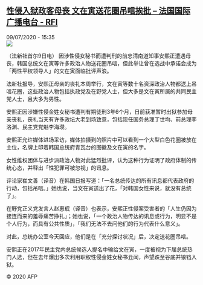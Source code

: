 <!--1594310105000-->
[性侵入狱政客母丧 文在寅送花圈吊唁挨批 – 法国国际广播电台 - RFI](http://www.rfi.fr//cn/contenu/20200709-%E6%80%A7%E4%BE%B5%E5%85%A5%E7%8B%B1%E6%94%BF%E5%AE%A2%E6%AF%8D%E4%B8%A7-%E6%96%87%E5%9C%A8%E5%AF%85%E9%80%81%E8%8A%B1%E5%9C%88%E5%90%8A%E5%94%81%E6%8C%A8%E6%89%B9)
------

<div>09/07/2020 - 15:35</div><img src="https://s.rfi.fr/media/display/fe7fda3c-c1f3-11ea-a7bf-005056a98db9/w:310/p:16x9/int0015b.200709213501.jpg"><div class="t-content__body u-clearfix"><div class="m-interstitial"></div><p>（法新社首尔9日电）    因涉性侵女秘书而遭判刑的前忠清南道知事安熙正遭遇母丧，韩国总统文在寅等许多政治人物送花圈吊唁，但此举让曾在选战中承诺会成为「两性平权领导人」的文在寅面临批评声浪。</p><p>    法新社报导，安熙正母亲的丧礼本周举行，文在寅等数十名资深政治人物都送上吊唁花圈，这些政治人物包括执政党及在野党人士，但大多是文在寅所属的共同民主党人士，且大多为男性。</p><p>    安熙正因涉嫌性侵金姓女秘书遭判有期徒刑3年6个月，日前获准暂时出狱参加母亲丧礼，丧礼当天有许多政坛大老到场致意，包括现任国务总理丁世均、前总理李洛渊、民主党党魁李海瓒。</p><p>    安熙正允许媒体进场采访，媒体拍摄到的照片中可以看到一个大型白色花圈被放在主位，名牌上印着韩国总统府青瓦台的图徽及文在寅的名字。</p><p>    女性维权团体与进步派政治人物对此猛烈批评，认为这种行为证明了政府体制的传统心态，并释出「性犯罪可被忽视」的讯息。</p><p>    评论家崔文善（译音）在韩国日报写道：「一名总统传达的所有讯息都代表政府的行动，包括吊唁。」她也说，当文在寅送出了花，「对韩国女性来说，就没有总统了」。</p><p>    在野党正义党发言人赵惠珉（译音）也表示，安熙正性侵案受害者的「人生仍因为接连而来的羞辱痛苦挣扎」；她也说，「一个政治人物传达的讯息或行为，明显不是个人行为，而具有公共性质」，「我们无法不去问他们的行为代表什么意义」。</p><p>    对此，总统办公室今天回应，他们是在「充分探讨状况」后，决定送花圈吊唁。</p><p>    安熙正在2017年民主党内总统候选人提名中输给文在寅，一度被视为下届总统热门人选，但在去年爆出多次利用职权性侵金姓女秘书丑闻，声望跌至谷底并锒铛入狱。</p><p class="t-copyright">© 2020 AFP</p>        </div>
